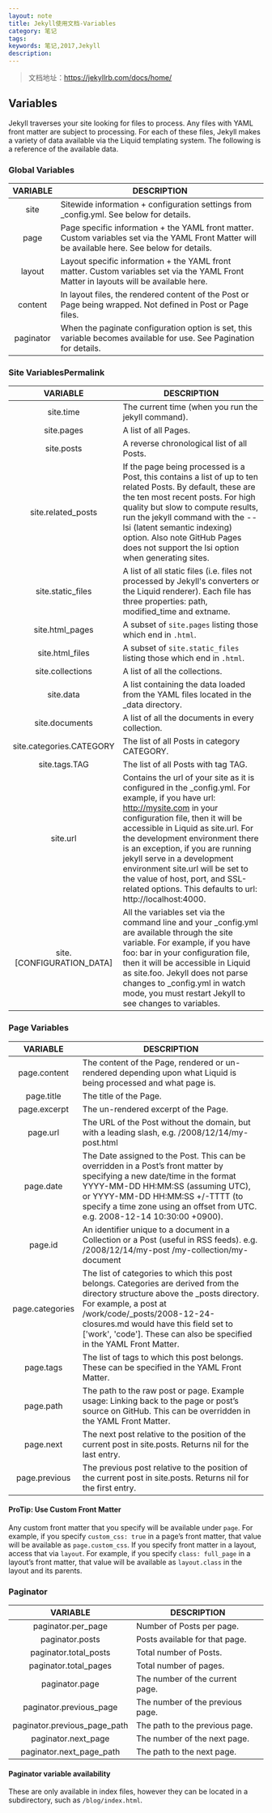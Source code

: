 ```yaml
---
layout: note
title: Jekyll使用文档-Variables
category: 笔记
tags:
keywords: 笔记,2017,Jekyll
description: 
---
```


> 文档地址：<https://jekyllrb.com/docs/home/>

## Variables ##

Jekyll traverses your site looking for files to process. Any files with YAML front matter are subject to processing. For each of these files, Jekyll makes a variety of data available via the Liquid templating system. The following is a reference of the available data.

### Global Variables ###

| VARIABLE  | DESCRIPTION                                                                                                                                      |
| :-------: | ------------------------------------------------------------------------------------------------------------------------------------------------ |
| site      | Sitewide information + configuration settings from  _config.yml. See below for details.                                                          |
| page      | Page specific information + the YAML front matter. Custom variables set via the YAML Front Matter will be available here. See below for details. |
| layout    | Layout specific information + the YAML front matter. Custom variables set via the YAML Front Matter in layouts will be available here.           |
| content   | In layout files, the rendered content of the Post or Page being wrapped. Not defined in Post or Page files.                                      |
| paginator | When the paginate configuration option is set, this variable becomes available for use. See Pagination for details.                              |

### Site VariablesPermalink ###

| VARIABLE                  | DESCRIPTION                                                                                                                                                                                                                                                                                                                                                                                                                                      |
| :-----------------------: | ------------------------------------------------------------------------------------------------------------------------------------------------------------------------------------------------------------------------------------------------------------------------------------------------------------------------------------------------------------------------------------------------------------------------------------------------ |
| site.time                 | The current time (when you run the jekyll command).                                                                                                                                                                                                                                                                                                                                                                                              |
| site.pages                | A list of all Pages.                                                                                                                                                                                                                                                                                                                                                                                                                             |
| site.posts                | A reverse chronological list of all Posts.                                                                                                                                                                                                                                                                                                                                                                                                       |
| site.related_posts        | If the page being processed is a Post, this contains a list of up to ten related Posts. By default, these are the ten most recent posts. For high quality but slow to compute results, run the  jekyll command with the --lsi (latent semantic indexing) option. Also note GitHub Pages does not support the lsi option when generating sites.                                                                                                   |
| site.static_files         | A list of all static files (i.e. files not processed by Jekyll's converters or the Liquid renderer). Each file has three properties: path,  modified_time and extname.                                                                                                                                                                                                                                                                           |
| site.html_pages           | A subset of `site.pages` listing those which end in `.html`.                                                                                                                                                                                                                                                                                                                                                                                     |
| site.html_files           | A subset of `site.static_files` listing those which end in `.html`.                                                                                                                                                                                                                                                                                                                                                                              |
| site.collections          | A list of all the collections.                                                                                                                                                                                                                                                                                                                                                                                                                   |
| site.data                 | A list containing the data loaded from the YAML files located in the _data directory.                                                                                                                                                                                                                                                                                                                                                            |
| site.documents            | A list of all the documents in every collection.                                                                                                                                                                                                                                                                                                                                                                                                 |
| site.categories.CATEGORY  | The list of all Posts in category CATEGORY.                                                                                                                                                                                                                                                                                                                                                                                                      |
| site.tags.TAG             | The list of all Posts with tag TAG.                                                                                                                                                                                                                                                                                                                                                                                                              |
| site.url                  | Contains the url of your site as it is configured in the _config.yml. For example, if you have url: http://mysite.com in your configuration file, then it will be accessible in Liquid as  site.url. For the development environment there is an exception, if you are running jekyll serve in a development environment  site.url will be set to the value of host, port, and SSL-related options. This defaults to url: http://localhost:4000. |
| site.[CONFIGURATION_DATA] | All the variables set via the command line and your _config.yml are available through the site variable. For example, if you have foo: bar in your configuration file, then it will be accessible in Liquid as site.foo. Jekyll does not parse changes to _config.yml in watch mode, you must restart Jekyll to see changes to variables.                                                                                                        |

### Page Variables ###

| VARIABLE        | DESCRIPTION                                                                                                                                                                                                                                                                                             |
| :-------------: | ------------------------------------------------------------------------------------------------------------------------------------------------------------------------------------------------------------------------------------------------------------------------------------------------------- |
| page.content    | The content of the Page, rendered or un-rendered depending upon what Liquid is being processed and what page is.                                                                                                                                                                                        |
| page.title      | The title of the Page.                                                                                                                                                                                                                                                                                  |
| page.excerpt    | The un-rendered excerpt of the Page.                                                                                                                                                                                                                                                                    |
| page.url        | The URL of the Post without the domain, but with a leading slash, e.g. /2008/12/14/my-post.html                                                                                                                                                                                                         |
| page.date       | The Date assigned to the Post. This can be overridden in a Post’s front matter by specifying a new date/time in the format YYYY-MM-DD HH:MM:SS (assuming UTC), or YYYY-MM-DD HH:MM:SS +/-TTTT (to specify a time zone using an offset from UTC. e.g. 2008-12-14 10:30:00 +0900).                       |
| page.id         | An identifier unique to a document in a Collection or a Post (useful in RSS feeds). e.g.  /2008/12/14/my-post /my-collection/my-document                                                                                                                                                                |
| page.categories | The list of categories to which this post belongs. Categories are derived from the directory structure above the _posts directory. For example, a post at /work/code/_posts/2008-12-24-closures.md would have this field set to ['work', 'code']. These can also be specified in the YAML Front Matter. |
| page.tags       | The list of tags to which this post belongs. These can be specified in the YAML Front Matter.                                                                                                                                                                                                           |
| page.path       | The path to the raw post or page. Example usage: Linking back to the page or post’s source on GitHub. This can be overridden in the YAML Front Matter.                                                                                                                                                 |
| page.next       | The next post relative to the position of the current post in site.posts. Returns nil for the last entry.                                                                                                                                                                                               |
| page.previous   | The previous post relative to the position of the current post in site.posts. Returns nil for the first entry.                                                                                                                                                                                          |

#### **ProTip: Use Custom Front Matter** ####

Any custom front matter that you specify will be available under `page`. For example, if you specify `custom_css: true` in a page’s front matter, that value will be available as `page.custom_css`.
If you specify front matter in a layout, access that via `layout`. For example, if you specify `class: full_page` in a layout’s front matter, that value will be available as  `layout.class` in the layout and its parents.

### Paginator ###

| VARIABLE                     | DESCRIPTION                      |
| :--------------------------: | -------------------------------- |
| paginator.per_page           | Number of Posts per page.        |
| paginator.posts              | Posts available for that page.   |
| paginator.total_posts        | Total number of Posts.           |
| paginator.total_pages        | Total number of pages.           |
| paginator.page               | The number of the current page.  |
| paginator.previous_page      | The number of the previous page. |
| paginator.previous_page_path | The path to the previous page.   |
| paginator.next_page          | The number of the next page.     |
| paginator.next_page_path     | The path to the next page.       |
 
#### **Paginator variable availability** ####

These are only available in index files, however they can be located in a subdirectory, such as `/blog/index.html`.
